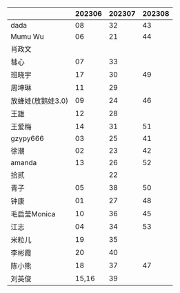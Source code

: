 |                   | 202306 | 202307 | 202308 |
| ----------------- | ------ | ------ | ------ |
| dada              | 08      |   32     |    43    |
| Mumu Wu           | 06      | 21 |   44     |
| 肖政文            |        |        |        |
| 彗心              | 07     |   33     |        |
| 班晓宇            |  17      |  30      |   49     |
| 周坤琳            |  11      |  29      |        |
| 放蜂娃(放鹅娃3.0) |  09     | 24 |   46     |
| 王雄              |  12      |  28      |        |
| 王爱梅            |  14      |  31      |   51     |
| gzypy666          | 03      | 25 |   41     |
| 徐潮              | 02     | 23 |    42    |
| amanda            | 13       |   26   |   52     |
| 拾贰              |        | 22 |        |
| 青子              | 05       |   38     |    50    |
| 钟康              | 01      |   27     |   48     |
| 毛启莹Monica      | 10      |   36     |    45    |
| 江志              | 04      |   34     |    53    |
| 米粒儿            | 19       |  35      |        |
| 李彬霞            | 20       |   40     |        |
| 陈小熊            | 18       |   37     |   47     |
| 刘英俊            | 15,16  |   39    |        |